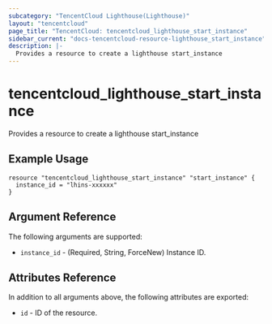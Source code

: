```yaml
---
subcategory: "TencentCloud Lighthouse(Lighthouse)"
layout: "tencentcloud"
page_title: "TencentCloud: tencentcloud_lighthouse_start_instance"
sidebar_current: "docs-tencentcloud-resource-lighthouse_start_instance"
description: |-
  Provides a resource to create a lighthouse start_instance
---
```


# tencentcloud_lighthouse_start_instance

Provides a resource to create a lighthouse start_instance

## Example Usage

```hcl
resource "tencentcloud_lighthouse_start_instance" "start_instance" {
  instance_id = "lhins-xxxxxx"
}
```

## Argument Reference

The following arguments are supported:

* `instance_id` - (Required, String, ForceNew) Instance ID.

## Attributes Reference

In addition to all arguments above, the following attributes are exported:

* `id` - ID of the resource.



